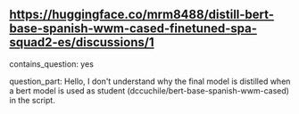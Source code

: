 ## https://huggingface.co/mrm8488/distill-bert-base-spanish-wwm-cased-finetuned-spa-squad2-es/discussions/1

contains_question: yes

question_part: Hello, I don't understand why the final model is distilled when a bert model is used as student (dccuchile/bert-base-spanish-wwm-cased) in the script.